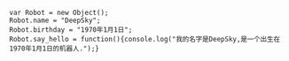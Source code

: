     var Robot = new Object();
    Robot.name = "DeepSky";
    Robot.birthday = "1970年1月1日";
    Robot.say_hello = function(){console.log("我的名字是DeepSky,是一个出生在1970年1月1日的机器人.");}
